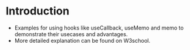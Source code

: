 # Introduction

- Examples for using hooks like useCallback, useMemo and memo to demonstrate their usecases and advantages.
- More detailed explanation can be found on W3school.
